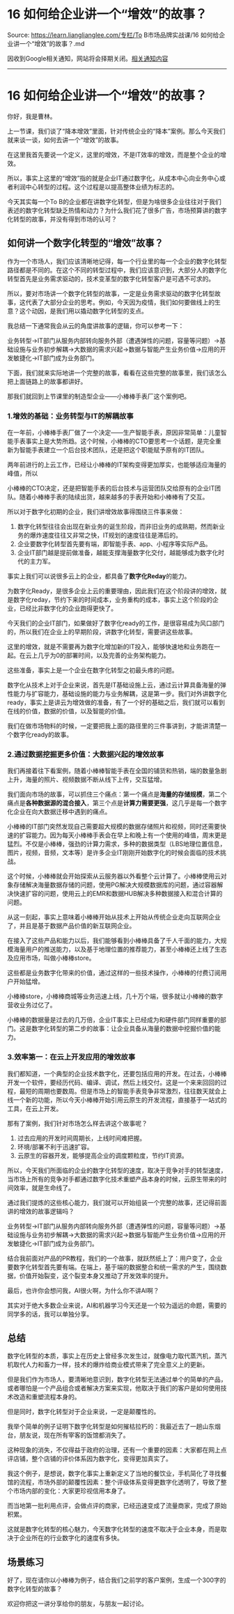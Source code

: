 # 16 如何给企业讲一个“增效”的故事？ 

Source: https://learn.lianglianglee.com/专栏/To B市场品牌实战课/16 如何给企业讲一个“增效”的故事？.md

因收到Google相关通知，网站将会择期关闭。[相关通知内容](https://lumendatabase.org/notices/44265620)

---

# 16 如何给企业讲一个“增效”的故事？

你好，我是曹林。

上一节课，我们谈了“降本增效”里面，针对传统企业的“降本”案例。那么今天我们就来谈一谈，如何去讲一个“增效”的故事。

在这里我首先要说一个定义，这里的增效，不是IT效率的增效，而是整个企业的增效。

所以，事实上这里的“增效”指的就是企业IT通过数字化，从成本中心向业务中心或者利润中心转型的过程。这个过程是以提高整体业绩为标志的。

今天其实每一个To B的企业都在讲数字化转型，但是为啥很多企业往往对于我们表述的数字化转型缺乏热情和动力？为什么我们花了很多广告，市场预算讲的数字化转型的故事，并没有得到市场的认可？

## 如何讲一个数字化转型的“增效”故事？

作为一个市场人，我们应该清晰地记得，每一个行业里的每一个企业的数字化转型路径都是不同的。在这个不同的转型过程中，我们应该意识到，大部分人的数字化转型首先是业务需求驱动的，技术变革型的数字化转型客户是可遇不可求的。

所以，要对市场讲一个数字化转型的故事，一定是业务需求驱动的数字化转型故事，这代表了大部分企业的思考。例如，今天因为疫情，我们如何要做线上的生意？这个动因，是我们用以撬动数字化转型的支点。

我总结一下通常我会从云的角度讲故事的逻辑，你可以参考一下：

业务转型→IT部门从服务内部转向服务外部（遭遇弹性的问题，容量等问题）→基础设施与业务初步解耦→大数据的需求兴起→数据与智能产生业务价值→应用的开发敏捷化→IT部门成为业务部门。

下面，我们就来实际地讲一个完整的故事，看看在这些完整的故事里，我们该怎么把上面链路上的故事都讲好。

那我们就回到上节课里的制造型企业——小棒棒手表厂这个案例吧。

### 1.增效的基础：业务转型与IT的解耦故事

在一年前，小棒棒手表厂做了一个决定——生产智能手表，原因非常简单：儿童智能手表事实上是大势所趋。这个时候，小棒棒的CTO要思考一个话题，是完全重新为智能手表建立一个后台技术团队，还是把这个职能赋予原有的IT团队。

两年前进行的上云工作，已经让小棒棒的IT架构变得更加厚实，也能够适应海量的峰值，所以

小棒棒的CTO决定，还是把智能手表的后台技术与运营团队交给原有的企业IT团队。随着小棒棒手表的陆续出货，越来越多的手表开始和小棒棒有了交互。

所以对于数字化初期的企业，我们讲增效故事得围绕三件事来做：

1. 数字化转型往往会出现在新业务的诞生阶段，而非旧业务的成熟期，然而新业务的爆炸速度往往又非常之快，IT规划的速度往往是滞后的。
2. 企业要数字化转型首先要有端，即智能手表、app、小程序等实际产品。
3. 企业IT部门越是提前做准备，越能支撑海量数字化交付，越能够成为数字化时代的主力军。

事实上我们可以说很多云上的企业，都具备了**数字化Reday**的能力。

为数字化Ready，是很多企业上云的重要理由，因此我们在这个阶段讲的增效，就是数字化reday，节约下来的时间成本，业务重构的成本，事实上这个阶段的企业，已经比非数字化的企业跑得更快了。

今天我们的企业IT部门，如果做好了数字化ready的工作，是很容易成为风口部门的，所以我们在企业上的早期阶段，讲数字化转型，需要讲这些故事。

这里的增效，就是不需要再为数字化增加新的IT投入，能够快速地和业务跑在一起。在云上几乎为0的部署时间，以及完善的业务架构能力。

这些准备，事实上是一个企业在数字化转型之初最头疼的问题。

数字化从技术上对于企业来说，首先是IT基础设施上云，通过云计算具备海量的弹性能力与扩容能力，基础设施的能力与业务解耦，这是第一步。我们对外讲数字化ready，事实上是讲云为增效做的准备，有了一个好的基础之后，我们就可以看到在线的价值，数据的价值，以及智能的价值。

我们在做市场物料的时候，一定要把我上面的路径里的三件事讲到，才能讲清楚一个数字化ready的故事。

### 2.通过数据挖掘更多价值：大数据兴起的增效故事

我们再接着往下看案例，随着小棒棒智能手表在全国的铺货和热销，端的数量急剧上升，海量的照片、视频数据不断从线下上传，交互猛增。

我们面向市场的故事，可以抓住三个痛点：第一个痛点是**海量的存储规模**，第二个痛点是**各种数据源的混合接入**，第三个点是**计算力需要更强**，这几乎是每一个数字化企业在向大数据迁移中遇到的痛点。

小棒棒的IT部门突然发现自己需要超大规模的数据存储照片和视频，同时还需要快速的扩容能力。因为每天小棒棒手表会在早上和晚上有一个使用的峰值，周末更是猛烈。不仅是小棒棒，强劲的计算力需求，多种的数据类型（LBS地理位置信息，图片，视频，音频，文本等）是许多企业IT刚刚开始数字化的时候会面临的技术挑战。

这个时候，小棒棒就会开始探索从云服务器以外看整个云计算了。小棒棒使用云对象存储解决海量数据存储的问题，使用PG解决大规模数据库的问题，通过容器解决快速扩容的问题，使用云上的EMR和数据HUB解决多种数据接入和混合计算的问题。

从这一刻起，事实上意味着小棒棒开始从技术上开始从传统企业走向互联网企业了，并且是基于数据产品价值的新互联网企业。

在接入了这些产品和能力以后，我们能够看到小棒棒具备了千人千面的能力，大规模海量用户的推送能力，以及基于地理位置的推荐能力，甚至小棒棒还上线了生态及应用市场，叫做小棒棒store。

这些都是业务数字化带来的价值，通过这样的一些技术操作，小棒棒的付费订阅用户开始猛增。

小棒棒store，小棒棒商城等业务迅速上线，几十万个端，很多就让小棒棒的数字营收业务过亿了。

小棒棒的数据量是过去的几万倍，企业IT事实上已经成为和硬件部门同样重要的部门。这是数字化转型的第二步的故事：让企业具备从海量的数据中挖掘价值的能力。

### 3.效率第一：在云上开发应用的增效故事

我们都知道，一个典型的企业技术数字化，还要包括应用的开发。在过去，小棒棒开发一个软件，要经历代码、编译、调试，然后上线交付。这是一个来来回回的过程，最短的周期也要数周。但是市场上的智能手表竞争非常激烈，往往数天就会上线一个新的功能，所以今天小棒棒开始引用云原生的开发流程，直接基于一站式的工具，在云上开发。

那有了案例，我们针对市场怎么样去讲这个故事呢？

1. 过去应用的开发时间周期长，上线时间难把握。
2. 环境/部署不利于迅速扩容。
3. 云原生的容器开发，能够提高企业的调度颗粒度，节约IT资源。

所以，今天我们所面临的企业的数字化转型的速度，取决于竞争对手的转型速度，当市场上所有的竞争对手都通过数字化技术重塑产品本身的时候，云原生带来的时间效率，就是生命线了。

通过我们提炼的这些核心能力，我们就可以开始组装一个完整的故事，还记得前面讲的增效的故事逻辑吗？

业务转型→IT部门从服务内部转向服务外部（遭遇弹性的问题，容量等问题）→基础设施与业务初步解耦→大数据的需求兴起→数据与智能产生业务价值→应用的开发敏捷化→IT部门成为业务部门。

结合我前面对产品的PR教程，我们的一个故事，就跃然纸上了：用户变了，企业要数字化转型首先要有端。在端上，基于端的数据整合和统一需求的产生，围绕数据，价值开始裂变，这个裂变本身又推动了开发效率的提升。

最后，也许你会想问我，AI很火啊，为什么你不讲AI啊？

其实对于绝大多数企业来说，AI和机器学习今天还是一个较为遥远的命题，需要的同学多的话，我可以单独分享。

## 总结

数字化转型的本质，事实上在历史上曾经多次发生过，就像电力取代蒸汽机，蒸汽机取代人力和畜力一样，技术的爆炸给商业模式带来了完全意义上的更新。

但是我们作为市场人，要清晰地意识到，数字化转型无法通过单个的简单的产品，或者哪怕是一个产品组合或者解决方案来实现，他取决于我们的客户是如何使用技术改造和重塑流程本身的。

但是同时，数字化转型对于企业来说，一定是颠覆性的。

我举个简单的例子证明下数字化转型是如何摧枯拉朽的：我最近去了一趟山东烟台，朋友说，现在所有宰客的饭馆都消失了。

这种现象的消失，不仅得益于政府的治理，还有一个重要的因素：大家都在网上点评店铺，整个店铺的评价体系因为数字化，变得更加真实了。

我这个例子，是想说，数字化事实上重新定义了当地的餐饮业，手机简化了寻找餐馆的流程，市场外部的颠覆性因素：整个评级体系变得更数字化透明了，导致了整个市场内部的变化：大家更珍视信用本身了。

而当地第一批利用点评，会做点评的商家，已经迅速变成了流量商家，完成了原始积累。

这就是数字化转型的核心魅力，今天数字化转型的速度不取决于企业本身，而是取决于企业所在的行业数字化的速度有多快。

## 场景练习

好了，现在请你以小棒棒为例子，结合我们之前学的客户案例，生成一个300字的数字化转型的故事？

欢迎你把这一讲分享给你的朋友，与朋友一起讨论。